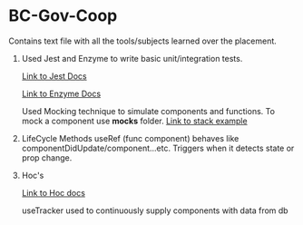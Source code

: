 # BC-Gov-Coop
Contains text file with all the tools/subjects learned over the placement.



1. Used Jest and Enzyme to write basic unit/integration tests.

    [Link to Jest Docs](https://jestjs.io/docs/getting-started)

    [Link to Enzyme Docs](https://enzymejs.github.io/enzyme/docs/api/)

    Used Mocking technique to simulate components and functions. To mock a component use __mocks__ folder. [Link to stack example](https://stackoverflow.com/questions/44403165/using-jest-to-mock-a-react-component-with-props)
    

2. LifeCycle Methods
    useRef (func component) behaves like componentDidUpdate/component...etc. Triggers when it detects state or prop change.

3. Hoc's

    [Link to Hoc docs](https://reactjs.org/docs/higher-order-components.html)

    useTracker used to continuously supply components with data from db
